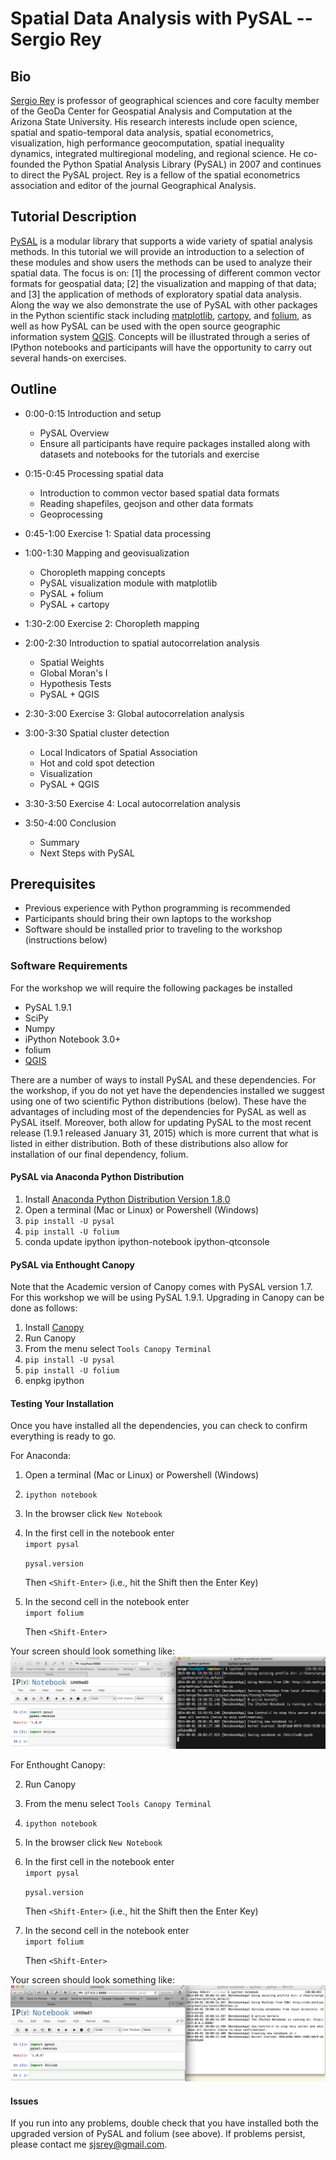 # Spatial Data Analysis with PySAL -- Sergio Rey


## Bio
[Sergio Rey][Rey] is professor of geographical sciences and core faculty member of the GeoDa Center for Geospatial Analysis and Computation at the Arizona State University. His research interests include open science, spatial and spatio-temporal data analysis, spatial econometrics, visualization, high performance geocomputation, spatial inequality dynamics, integrated multiregional modeling, and regional science. He co-founded the Python Spatial Analysis Library (PySAL) in 2007 and continues to direct the PySAL project.  Rey is a fellow of the spatial econometrics association and editor of the journal Geographical Analysis.

## Tutorial Description

[PySAL][pysal] is a modular library that supports a wide variety of spatial analysis methods. In this tutorial we will provide an introduction to a selection of these modules and  show users the methods can be used to analyze their spatial data. The focus is on: [1] the processing of different common vector formats for geospatial data; [2] the visualization and mapping of that data; and [3] the application of methods of exploratory spatial data analysis. Along the way we also demonstrate the use of PySAL with other packages in the Python scientific stack including [matplotlib][mpl], [cartopy][cartopy], and [folium][folium], as well as how PySAL can be used with the open source geographic information system [QGIS][anita]. Concepts will be illustrated through a series of IPython notebooks and participants will have the opportunity to carry out several hands-on exercises.

## Outline

- 0:00-0:15 Introduction and setup
	- PySAL Overview
	- Ensure all participants have require packages installed along with datasets and notebooks for the tutorials and exercise

- 0:15-0:45 Processing spatial data
	- Introduction to common vector based spatial data formats
	- Reading shapefiles, geojson and other data formats
	- Geoprocessing

- 0:45-1:00 Exercise 1: Spatial data processing

- 1:00-1:30 Mapping and geovisualization
	- Choropleth mapping concepts
	- PySAL visualization module with matplotlib
	- PySAL + folium
	- PySAL + cartopy

- 1:30-2:00 Exercise 2: Choropleth mapping

- 2:00-2:30 Introduction to spatial autocorrelation analysis
	- Spatial Weights
	- Global Moran's I
	- Hypothesis Tests
	- PySAL + QGIS

- 2:30-3:00 Exercise 3: Global autocorrelation analysis

- 3:00-3:30 Spatial cluster detection
	- Local Indicators of Spatial Association
	- Hot and cold spot detection
	- Visualization
	- PySAL + QGIS

- 3:30-3:50 Exercise 4: Local autocorrelation analysis

- 3:50-4:00 Conclusion
	- Summary
	- Next Steps with PySAL


## Prerequisites

- Previous experience with Python programming is recommended
- Participants should bring their own laptops to the workshop
- Software should be installed prior to traveling to the workshop (instructions below)

### Software Requirements

For the workshop we will require the following packages be installed

- PySAL 1.9.1
- SciPy
- Numpy
- iPython Notebook 3.0+
- folium
- [QGIS][qgisdl]

There are a number of ways to install PySAL and these dependencies. For the workshop, if you do not yet have the dependencies installed we suggest using one of two scientific Python distributions (below). These have the advantages of including most of the dependencies for PySAL as well as PySAL itself. Moreover, both allow for updating PySAL to the most recent release  (1.9.1 released January 31, 2015) which is more current that what is listed in either distribution. Both of these distributions also allow for installation of our final dependency, folium.

#### PySAL via Anaconda Python Distribution

1. Install [Anaconda Python Distribution Version 1.8.0][Anaconda]
2. Open a terminal (Mac or Linux) or Powershell (Windows)
2. `pip install -U pysal`
3. `pip install -U folium`
4. conda update ipython ipython-notebook ipython-qtconsole


#### PySAL via Enthought Canopy
Note that the Academic version of Canopy comes with PySAL version 1.7. For this workshop we will be using PySAL 1.9.1. Upgrading in Canopy can be done as follows:

1. Install [Canopy][Canopy]
2. Run Canopy
3. From the menu select `Tools Canopy Terminal`
4. `pip install -U pysal`
5. `pip install -U folium`
6. enpkg ipython



#### Testing Your Installation

Once you have installed all the dependencies, you can check to confirm everything is ready to go.

For Anaconda:

1. Open a terminal (Mac or Linux) or Powershell (Windows)
2. `ipython notebook`
3. In the browser click `New Notebook`
3. In the first cell in the notebook enter  
   `import pysal`

   `pysal.version`
   
   Then `<Shift-Enter>` (i.e., hit the Shift then the Enter Key)
4. In the second cell in the notebook enter  
   `import folium`

   Then `<Shift-Enter>`
 
Your screen should look something like:
![Anaconda setup](esda/figures/anaconda.png)


For Enthought Canopy:

2. Run Canopy
3. From the menu select `Tools Canopy Terminal`
2. `ipython notebook`
3. In the browser click `New Notebook`
3. In the first cell in the notebook enter  
   `import pysal`

   `pysal.version`
   
   Then `<Shift-Enter>` (i.e., hit the Shift then the Enter Key)
4. In the second cell in the notebook enter  
   `import folium`

   Then `<Shift-Enter>`
 

Your screen should look something like:
![Enthought setup](esda/figures/enthought.png)


#### Issues

If you run into any problems, double check that you have installed both the upgraded version of PySAL and folium (see above). If problems persist, please contact me <sjsrey@gmail.com>.

[anita]: https://twitter.com/underdarkgis/status/488788614172901376
[cartopy]: http://nbviewer.ipython.org/gist/darribas/9a0d3b6177b7ca6be007/london_boroughs.ipynb
[folium]: https://gist.github.com/sjsrey/6802208 
[mpl]:  http://nbviewer.ipython.org/gist/darribas/3890284
[pysal]: http://pysal.org
[qgisdl]: http://www2.qgis.org/en/site/forusers/download.html
[Anaconda]: http://continuum.io/downloads.html
[Canopy]: https://www.enthought.com/store
[Rey]: https://geoplan.asu.edu/people/sergio-j-rey
[VirtualBox]: https://www.virtualbox.org/wiki/Downloads
[VirtualBox 4.3.12]: http://download.virtualbox.org/virtualbox/4.3.12/VirtualBox-4.3.12-93733-Win.exe
[Vagrant]: http://www.vagrantup.com/downloads.html
[Vagrantfile]: Vagrantfile
